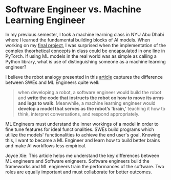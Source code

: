 # Software Engineer vs. Machine Learning Engineer
In my previous semester, I took a machine learning class in NYU Abu Dhabi where I learned the fundamental building blocks of AI models. When working on my [final project](https://drive.google.com/drive/folders/1GZeOO7GgQopp6-Y5Fbok_l3-xr3c-M8c?usp=sharing), I was surprised when the implementation of the complex theorhetical concepts in class could be encapsulated in one line in PyTorch. If using ML models in the real world was as simple as calling a Python library, what is use of distinguishing someone as a machine learning engineer?

I believe the robot analogy presented in this [article](https://sertiscorp.medium.com/machine-learning-engineer-vs-software-engineer-what-are-the-differences-a4047a8a8c2e) captures the difference between SWEs and ML Engineers quite well:

> when developing a robot, a software engineer would build the robot and **write the code that instructs the robot on how to move its arms and legs to walk**. Meanwhile, a machine learning engineer would **develop a model that serves as the robot’s ‘brain,’** teaching it how to think, interpret conversations, and respond appropriately.

ML Engineers must understand the inner workings of a model in order to fine tune features for ideal functionalities. SWEs build programs which utilize the models' functionalities to achieve the end user's goal. Knowing this, I want to become a ML Engineer and learn how to build better brains and make AI workflows less empirical.

Joyce Xie: This article helps me understand the key differences between ML engineers and Software enigneers. Software engineers build the frameworks and ML engineers train the performances of the software. Two roles are equally important and must collaborate for better outcomes. 